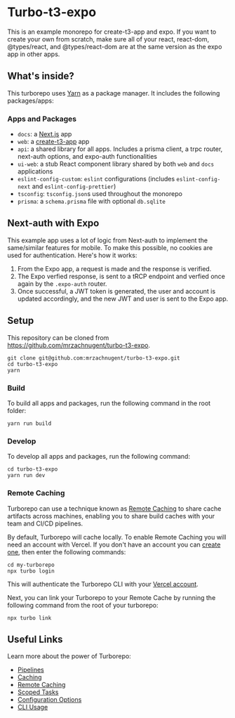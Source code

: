 # Turbo-t3-expo

This is an example monorepo for create-t3-app and expo. If you want to create your own from scratch, make sure all of your react, react-dom, @types/react, and @types/react-dom are at the same version as the expo app in other apps.

## What's inside?

This turborepo uses [Yarn](https://classic.yarnpkg.com/lang/en/) as a package manager. It includes the following packages/apps:

### Apps and Packages

- `docs`: a [Next.js](https://nextjs.org) app
- `web`: a [create-t3-app](https://github.com/t3-oss/create-t3-app) app
- `api`: a shared library for all apps. Includes a prisma client, a trpc router, next-auth options, and expo-auth functionalities
- `ui-web`: a stub React component library shared by both `web` and `docs` applications
- `eslint-config-custom`: `eslint` configurations (includes `eslint-config-next` and `eslint-config-prettier`)
- `tsconfig`: `tsconfig.json`s used throughout the monorepo
- `prisma`: a `schema.prisma` file with optional `db.sqlite`

## Next-auth with Expo

This example app uses a lot of logic from Next-auth to implement the same/similar features for mobile. To make this possible, no cookies are used for authentication. Here's how it works:

1. From the Expo app, a request is made and the response is verified.
2. The Expo verfied response, is sent to a tRCP endpoint and verfied once again by the `.expo-auth` router.
3. Once successful, a JWT token is generated, the user and account is updated accordingly, and the new JWT and user is sent to the Expo app.

## Setup

This repository can be cloned from https://github.com/mrzachnugent/turbo-t3-expo.

```
git clone git@github.com:mrzachnugent/turbo-t3-expo.git
cd turbo-t3-expo
yarn
```

### Build

To build all apps and packages, run the following command in the root folder:

```
yarn run build
```

### Develop

To develop all apps and packages, run the following command:

```
cd turbo-t3-expo
yarn run dev
```

### Remote Caching

Turborepo can use a technique known as [Remote Caching](https://turborepo.org/docs/core-concepts/remote-caching) to share cache artifacts across machines, enabling you to share build caches with your team and CI/CD pipelines.

By default, Turborepo will cache locally. To enable Remote Caching you will need an account with Vercel. If you don't have an account you can [create one](https://vercel.com/signup), then enter the following commands:

```
cd my-turborepo
npx turbo login
```

This will authenticate the Turborepo CLI with your [Vercel account](https://vercel.com/docs/concepts/personal-accounts/overview).

Next, you can link your Turborepo to your Remote Cache by running the following command from the root of your turborepo:

```
npx turbo link
```

## Useful Links

Learn more about the power of Turborepo:

- [Pipelines](https://turborepo.org/docs/core-concepts/pipelines)
- [Caching](https://turborepo.org/docs/core-concepts/caching)
- [Remote Caching](https://turborepo.org/docs/core-concepts/remote-caching)
- [Scoped Tasks](https://turborepo.org/docs/core-concepts/scopes)
- [Configuration Options](https://turborepo.org/docs/reference/configuration)
- [CLI Usage](https://turborepo.org/docs/reference/command-line-reference)
